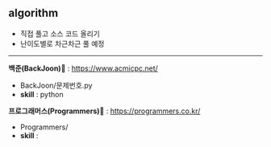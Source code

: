 ## algorithm

- 직접 풀고 소스 코드 올리기
- 난이도별로 차근차근 풀 예정

---

**백준(BackJoon)📁** : https://www.acmicpc.net/
<br>

- BackJoon/문제번호.py
- **skill** : python
  <br>

**프로그래머스(Programmers)📁** : https://programmers.co.kr/
<br>

- Programmers/
- **skill** :
  <br>
